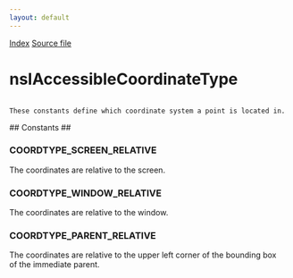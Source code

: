 ```yaml
---
layout: default
---
```

<div id='links'><a href="../index.html">Index</a>
<a href="http://dxr.mozilla.org/mozilla-central/source/accessible/interfaces/nsIAccessibleTypes.idl">Source file</a>
</div>

# nsIAccessibleCoordinateType #
<code>  
These constants define which coordinate system a point is located in.  
  
</code>
## Constants ##

### COORDTYPE_SCREEN_RELATIVE ###
  
The coordinates are relative to the screen.  
  

### COORDTYPE_WINDOW_RELATIVE ###
  
The coordinates are relative to the window.  
  

### COORDTYPE_PARENT_RELATIVE ###
  
The coordinates are relative to the upper left corner of the bounding box  
of the immediate parent.  
  
